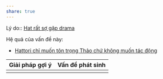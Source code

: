 ```yaml
---
share: true
---
```

Lý do:: [Hat rất sợ gặp drama](./Hat%20r%E1%BA%A5t%20s%E1%BB%A3%20g%E1%BA%B7p%20drama.md)

Hệ quả của vấn đề này:
- [Hattori chỉ muốn tôn trọng Thảo chứ không muốn tác động](./Hattori%20ch%E1%BB%89%20mu%E1%BB%91n%20t%C3%B4n%20tr%E1%BB%8Dng%20Th%E1%BA%A3o%20ch%E1%BB%A9%20kh%C3%B4ng%20mu%E1%BB%91n%20t%C3%A1c%20%C4%91%E1%BB%99ng.md)


| Giải pháp gợi ý | Vấn đề phát sinh |
| --------------- | ---------------- |
|                 |                  |
